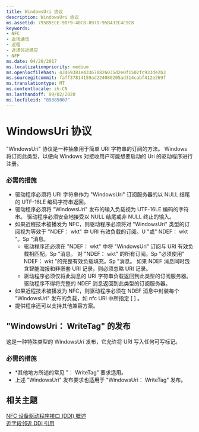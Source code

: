 ```yaml
---
title: WindowsUri 协议
description: WindowsUri 协议
ms.assetid: 79589ECE-9DF9-40C8-897D-95B432C4C9C8
keywords:
- NFC
- 近场通信
- 近程
- 近场邻近感应
- NFP
ms.date: 04/20/2017
ms.localizationpriority: medium
ms.openlocfilehash: 43469381e433670826035d2e0f1502fc933de2b3
ms.sourcegitcommit: faff37814159ad224080205ad314cabf412e269f
ms.translationtype: MT
ms.contentlocale: zh-CN
ms.lasthandoff: 09/02/2020
ms.locfileid: "89385007"
---
```

# <a name="windowsuri-protocol"></a>WindowsUri 协议


"WindowsUri" 协议是一种抽象用于简单 URI 字符串的订阅的方法。 Windows 将订阅此类型，以便向 Windows 对接收用户可能想要启动的 Uri 的驱动程序进行注册。

### <a name="required-actions"></a>必需的措施

-   驱动程序必须将 URI 字符串作为 "WindowsUri" 订阅服务器的以 NULL 结尾的 UTF-16LE 编码字符串返回。
-   驱动程序必须将 "WindowsUri" 发布的输入负载视为 UTF-16LE 编码的字符串。 驱动程序必须安全地接受以 NULL 结尾或非 NULL 终止的输入。
-   如果近程技术被播发为 NFC，则驱动程序必须将对 "WindowsUri" 类型的订阅视为等效于 "NDEF： wkt" 中 URI 有效负载的订阅。U "或" NDEF： wkt "。Sp "消息。
    -   驱动程序还必须在 "NDEF： wkt" 中将 "WindowsUri" 订阅与 URI 有效负载相匹配。Sp "消息。 对 "NDEF： wkt" 的所有订阅。Sp "必须使用" NDEF： wkt "的完整有效负载填充。Sp "消息。 如果 NDEF 消息同时包含智能海报和非嵌套 URI 记录，则必须忽略 URI 记录。
    -   驱动程序必须仅将此消息的 URI 字符串负载返回到此类型的订阅服务器。 驱动程序不得将完整的 NDEF 消息返回到此类型的订阅服务器。
-   如果近程技术被播发为 NFC，则驱动程序必须在 NDEF 消息中封装每个 "WindowsUri" 发布的负载，如 nfc URI 中所指定 \[ \] 。
-   提供程序还可以支持其他兼容方案。

## <a name="publications-for-windowsuriwritetag"></a>"WindowsUri： WriteTag" 的发布


这是一种特殊类型的 WindowsUri 发布，它允许将 URI 写入任何可写标记。

### <a name="required-actions"></a>必需的措施

-   \*其他地方所述的常见 "： WriteTag" 要求适用。
-   上述 "WindowsUri" 发布要求也适用于 "WindowsUri： WriteTag" 发布。

 

 
## <a name="related-topics"></a>相关主题
[NFC 设备驱动程序接口 (DDI) 概述](/windows-hardware/drivers/ddi/index)  
[近字段邻近 DDI 引用](/windows-hardware/drivers/ddi/index)